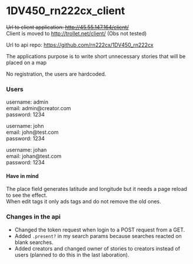 # 1DV450_rn222cx_client

~~Url to client application: http://45.55.147.164/client/~~  
Client is moved to http://trollet.net/client/ (Obs not tested)

Url to api repo: https://github.com/rn222cx/1DV450_rn222cx

The applications purpose is to write short unnecessary stories that will be placed on a map

No registration, the users are hardcoded.

### Users

username: admin  
email: admin<span></span>@creator.com  
password: 1234  

username: john  
email: john<span></span>@test.com  
password: 1234  

username: johan  
email: johan<span></span>@test.com  
password: 1234  

#### Have in mind
The place field generates latitude and longitude but it needs a page reload to see the effect.  
When edit tags it only ads tags and do not remove the old ones.

### Changes in the api
* Changed the token request when login to a POST request from a GET.
* Added `.present?` in my search params because searches reacted on blank searches.
* Added creators and changed owner of stories to creators instead of users (planned to do this in the last laboration).
